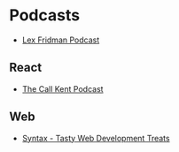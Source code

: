 # Podcasts

- [Lex Fridman Podcast](https://podcasts.apple.com/ru/podcast/lex-fridman-podcast/id1434243584)

## React

- [The Call Kent Podcast](https://podcasts.apple.com/ru/podcast/the-call-kent-podcast/id1584425659)

## Web

- [Syntax - Tasty Web Development Treats](https://podcasts.apple.com/ru/podcast/syntax-tasty-web-development-treats/id1253186678)
